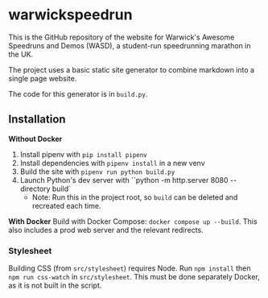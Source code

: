 # warwickspeedrun

This is the GitHub repository of the website for Warwick's Awesome Speedruns and Demos (WASD), a student-run speedrunning marathon in the UK.

The project uses a basic static site generator to combine markdown into a single page website. 

The code for this generator is in `build.py`. 

## Installation

**Without Docker**

1. Install pipenv with `pip install pipenv` 
2. Install dependencies with `pipenv install` in a new venv
3. Build the site with `pipenv run python build.py`
3. Launch Python's dev server with ``python -m http.server 8080 --directory build`
    - Note: Run this in the project root, so `build` can be deleted and recreated each time.

**With Docker**
Build with Docker Compose: `docker compose up --build`. This also includes a prod web server and the relevant redirects.

### Stylesheet

Building CSS (from `src/stylesheet`) requires Node. Run `npm install` then `npm run css-watch` in `src/stylesheet`. This must be done separately Docker, as it is not built in the script. 